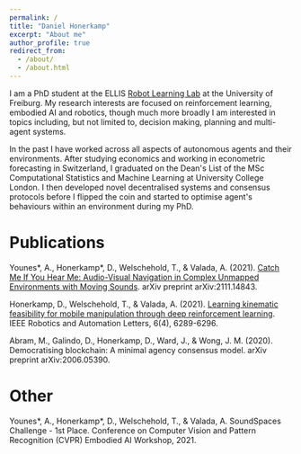 ```yaml
---
permalink: /
title: "Daniel Honerkamp"
excerpt: "About me"
author_profile: true
redirect_from: 
  - /about/
  - /about.html
---
```


I am a PhD student at the ELLIS [Robot Learning Lab](https://rl.uni-freiburg.de/) at the University of Freiburg. My
research interests are focused on reinforcement learning, embodied AI and robotics, though much more broadly I am
interested in topics including, but not limited to, decision making, planning and multi-agent systems.

In the past I have worked across all aspects of autonomous agents and their environments. After studying economics
and working in econometric forecasting in Switzerland, I graduated on the Dean's List of the MSc Computational Statistics and Machine Learning at University College London. I then
developed novel decentralised systems and consensus protocols before I flipped the coin and started to optimise agent's behaviours within
an environment during my PhD.  

[//]: # (Note that the remainder of this site is still WIP. Until then please refer to my [google scholar]&#40;https://scholar.google.com/citations?user=Ian_c5AAAAAJ&hl=en&#41; and [university profile page]&#40;https://rl.uni-freiburg.de/people/honerkamp&#41; for recent works.)

# Publications

Younes\*, A., Honerkamp\*, D., Welschehold, T., & Valada, A. (2021). [Catch Me If You Hear Me: Audio-Visual Navigation in Complex Unmapped Environments with Moving Sounds](http://dav-nav.cs.uni-freiburg.de). arXiv preprint arXiv:2111.14843.

Honerkamp, D., Welschehold, T., & Valada, A. (2021). [Learning kinematic feasibility for mobile manipulation through deep reinforcement learning](http://kinematic-rl.cs.uni-freiburg.de/). IEEE Robotics and Automation Letters, 6(4), 6289-6296.

Abram, M., Galindo, D., Honerkamp, D., Ward, J., & Wong, J. M. (2020). Democratising blockchain: A minimal agency consensus model. arXiv preprint arXiv:2006.05390.

# Other

Younes*, A., Honerkamp*, D., Welschehold, T., & Valada, A. SoundSpaces Challenge - 1st Place. Conference on Computer Vision and Pattern Recognition (CVPR) Embodied AI Workshop, 2021.

[//]: # (A data-driven personal website)

[//]: # (======)

[//]: # (Like many other Jekyll-based GitHub Pages templates, academicpages makes you separate the website's content from its form. The content & metadata of your website are in structured markdown files, while various other files constitute the theme, specifying how to transform that content & metadata into HTML pages. You keep these various markdown &#40;.md&#41;, YAML &#40;.yml&#41;, HTML, and CSS files in a public GitHub repository. Each time you commit and push an update to the repository, the [GitHub pages]&#40;https://pages.github.com/&#41; service creates static HTML pages based on these files, which are hosted on GitHub's servers free of charge.)
